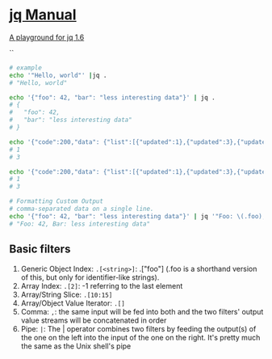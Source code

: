 # [jq Manual](https://stedolan.github.io/jq/manual/)

[A playground for jq 1.6](https://jqplay.org/jq)

``

```bash
# example
echo '"Hello, world"' |jq .
# "Hello, world"

echo '{"foo": 42, "bar": "less interesting data"}' | jq .
# {
#   "foo": 42,
#   "bar": "less interesting data"
# }

echo '{"code":200,"data": {"list":[{"updated":1},{"updated":3},{"updated":5},{"updated":7}]}}' | jq '.data.list | .[].updated' | head -n 2
# 1
# 3

echo '{"code":200,"data": {"list":[{"updated":1},{"updated":3},{"updated":5},{"updated":7}]}}' | jq .data.list | jq '.[].updated' | head -n 2
# 1
# 3

# Formatting Custom Output
# comma-separated data on a single line.
echo '{"foo": 42, "bar": "less interesting data"}' | jq '"Foo: \(.foo), Bar: \(.bar)"'
# "Foo: 42, Bar: less interesting data"

```

## Basic filters

1. Generic Object Index: `.[<string>]`: .["foo"] (.foo is a shorthand version of this, but only for identifier-like strings).
2. Array Index: `.[2]`: -1 referring to the last element
3. Array/String Slice: `.[10:15]`
4. Array/Object Value Iterator: `.[]`
5. Comma: `,`: the same input will be fed into both and the two filters' output value streams will be concatenated in order
6. Pipe: `|`: The | operator combines two filters by feeding the output(s) of the one on the left into the input of the one on the right. It's pretty much the same as the Unix shell's pipe
